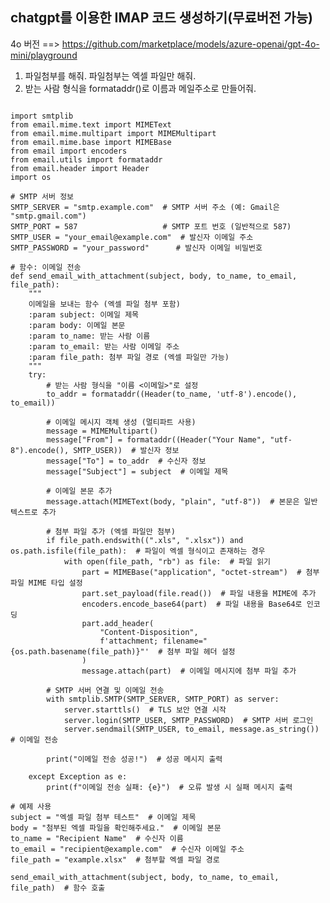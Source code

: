## chatgpt를 이용한 IMAP 코드 생성하기(무료버전 가능)

4o 버전 ==> https://github.com/marketplace/models/azure-openai/gpt-4o-mini/playground

1. 파일첨부를 해줘. 파일첨부는 엑셀 파일만 해줘.
2. 받는 사람 형식을 formataddr()로 이름과 메일주소로 만들어줘.

<pre>
<code>
import smtplib
from email.mime.text import MIMEText
from email.mime.multipart import MIMEMultipart
from email.mime.base import MIMEBase
from email import encoders
from email.utils import formataddr
from email.header import Header
import os

# SMTP 서버 정보
SMTP_SERVER = "smtp.example.com"  # SMTP 서버 주소 (예: Gmail은 "smtp.gmail.com")
SMTP_PORT = 587                   # SMTP 포트 번호 (일반적으로 587)
SMTP_USER = "your_email@example.com"  # 발신자 이메일 주소
SMTP_PASSWORD = "your_password"      # 발신자 이메일 비밀번호

# 함수: 이메일 전송
def send_email_with_attachment(subject, body, to_name, to_email, file_path):
    """
    이메일을 보내는 함수 (엑셀 파일 첨부 포함)
    :param subject: 이메일 제목
    :param body: 이메일 본문
    :param to_name: 받는 사람 이름
    :param to_email: 받는 사람 이메일 주소
    :param file_path: 첨부 파일 경로 (엑셀 파일만 가능)
    """
    try:
        # 받는 사람 형식을 "이름 <이메일>"로 설정
        to_addr = formataddr((Header(to_name, 'utf-8').encode(), to_email))
        
        # 이메일 메시지 객체 생성 (멀티파트 사용)
        message = MIMEMultipart()
        message["From"] = formataddr((Header("Your Name", "utf-8").encode(), SMTP_USER))  # 발신자 정보
        message["To"] = to_addr  # 수신자 정보
        message["Subject"] = subject  # 이메일 제목

        # 이메일 본문 추가
        message.attach(MIMEText(body, "plain", "utf-8"))  # 본문은 일반 텍스트로 추가

        # 첨부 파일 추가 (엑셀 파일만 첨부)
        if file_path.endswith((".xls", ".xlsx")) and os.path.isfile(file_path):  # 파일이 엑셀 형식이고 존재하는 경우
            with open(file_path, "rb") as file:  # 파일 읽기
                part = MIMEBase("application", "octet-stream")  # 첨부 파일 MIME 타입 설정
                part.set_payload(file.read())  # 파일 내용을 MIME에 추가
                encoders.encode_base64(part)  # 파일 내용을 Base64로 인코딩
                part.add_header(
                    "Content-Disposition",
                    f'attachment; filename="{os.path.basename(file_path)}"'  # 첨부 파일 헤더 설정
                )
                message.attach(part)  # 이메일 메시지에 첨부 파일 추가

        # SMTP 서버 연결 및 이메일 전송
        with smtplib.SMTP(SMTP_SERVER, SMTP_PORT) as server:
            server.starttls()  # TLS 보안 연결 시작
            server.login(SMTP_USER, SMTP_PASSWORD)  # SMTP 서버 로그인
            server.sendmail(SMTP_USER, to_email, message.as_string())  # 이메일 전송
        
        print("이메일 전송 성공!")  # 성공 메시지 출력

    except Exception as e:
        print(f"이메일 전송 실패: {e}")  # 오류 발생 시 실패 메시지 출력

# 예제 사용
subject = "엑셀 파일 첨부 테스트"  # 이메일 제목
body = "첨부된 엑셀 파일을 확인해주세요."  # 이메일 본문
to_name = "Recipient Name"  # 수신자 이름
to_email = "recipient@example.com"  # 수신자 이메일 주소
file_path = "example.xlsx"  # 첨부할 엑셀 파일 경로

send_email_with_attachment(subject, body, to_name, to_email, file_path)  # 함수 호출
</code>
</pre>
